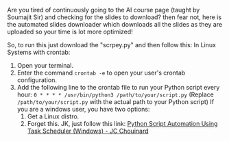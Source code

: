 Are you tired of continuously going to the AI course page (taught by Soumajit Sir) and checking for the slides to download? then fear not, here is the automated slides downloader which downloads all the slides as they are uploaded so your time is lot more optimized!

So, to run this just download the "scrpey.py" and then follow this:
In Linux Systems with crontab:
 1. Open your terminal.
 2. Enter the command `crontab -e` to open your user's crontab configuration.
 3. Add the following line to the crontab file to run your Python script every hour:
			  `0 * * * * /usr/bin/python3 /path/to/your/script.py`
			  (Replace `/path/to/your/script.py` with the actual path to your Python script)
If you are a windows user, you have two options:
	1. Get a Linux distro.
	2. Forget this.
JK, just follow this link: [Python Script Automation Using Task Scheduler (Windows) - JC Chouinard](https://www.jcchouinard.com/python-automation-using-task-scheduler/)
